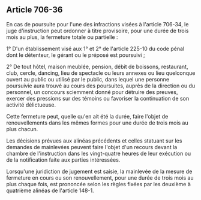 Article 706-36
----
En cas de poursuite pour l'une des infractions visées à l'article 706-34, le
juge d'instruction peut ordonner à titre provisoire, pour une durée de trois
mois au plus, la fermeture totale ou partielle :

1° D'un établissement visé aux 1° et 2° de l'article 225-10 du code pénal dont
le détenteur, le gérant ou le préposé est poursuivi ;

2° De tout hôtel, maison meublée, pension, débit de boissons, restaurant, club,
cercle, dancing, lieu de spectacle ou leurs annexes ou lieu quelconque ouvert au
public ou utilisé par le public, dans lequel une personne poursuivie aura trouvé
au cours des poursuites, auprès de la direction ou du personnel, un concours
sciemment donné pour détruire des preuves, exercer des pressions sur des témoins
ou favoriser la continuation de son activité délictueuse.

Cette fermeture peut, quelle qu'en ait été la durée, faire l'objet de
renouvellements dans les mêmes formes pour une durée de trois mois au plus
chacun.

Les décisions prévues aux alinéas précédents et celles statuant sur les demandes
de mainlevées peuvent faire l'objet d'un recours devant la chambre de
l'instruction dans les vingt-quatre heures de leur exécution ou de la
notification faite aux parties intéressées.

Lorsqu'une juridiction de jugement est saisie, la mainlevée de la mesure de
fermeture en cours ou son renouvellement, pour une durée de trois mois au plus
chaque fois, est prononcée selon les règles fixées par les deuxième à quatrième
alinéas de l'article 148-1.
